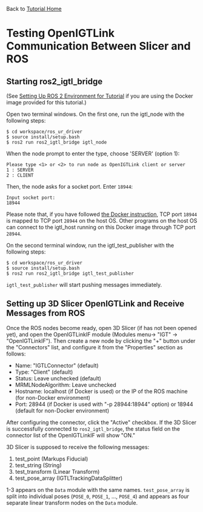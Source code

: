 Back to [Tutorial Home](https://rosmed.github.io/)

Testing OpenIGTLink Communication Between Slicer and ROS
========================================================

Starting ros2_igtl_bridge
-------------------------

(See [Setting Up ROS 2 Environment for Tutorial](ros_env.md) if you are using the Docker image provided for this tutorial.)

Open two terminal windows. On the first one, run the igtl_node with the following steps:

~~~~
$ cd workspace/ros_ur_driver
$ source install/setup.bash
$ ros2 run ros2_igtl_bridge igtl_node
~~~~

When the node prompt to enter the type, choose 'SERVER' (option 1):

~~~~
Please type <1> or <2> to run node as OpenIGTLink client or server
1 : SERVER
2 : CLIENT
~~~~

Then, the node asks for a socket port. Enter `18944`:

~~~~
Input socket port:
18944
~~~~

Please note that, if you have followed [the Docker instruction](ros_env.md), TCP port `18944` is mapped to TCP port `28944` on the host OS. Other programs on the host OS can connect to the igtl_host running on this Docker image through TCP port `28944`.


On the second terminal window, run the igtl_test_publisher with the following steps:
~~~~
$ cd workspace/ros_ur_driver
$ source install/setup.bash
$ ros2 run ros2_igtl_bridge igtl_test_publisher
~~~~

`igtl_test_publisher` will start pushing messages immediately.


Setting up 3D Slicer OpenIGTLink and Receive Messages from ROS
---------------------------------------------------------------

Once the ROS nodes become ready, open 3D Slicer (if has not been opened yet), and open the OpenIGTLinkIF module (Modules menu-> "IGT" -> "OpenIGTLinkIF"). Then create a new node by clicking the "+" button under the "Connectors" list, and configure it from the "Properties" section as follows:
- Name: "IGTLConnector" (default)
- Type: "Client" (default)
- Status: Leave unchecked (default)
- MRMLNodeAlgorithm: Leave unchecked
- Hostname: localhost (if Docker is used) or the IP of the ROS machine (for non-Docker environment)
- Port: 28944 (if Docker is used with "-p 28944:18944" option) or 18944 (default for non-Docker environment)

After configuring the connector, click the "Active" checkbox. If the 3D Slicer is successfully connected to `ros2_igtl_bridge`, the status field on the connector list of the OpenIGTLinkIF will show "ON."

3D Slicer is supposed to receive the following messages:
1. test_point (Markups Fiducial)
2. test_string (String)
3. test_transform (Linear Transform)
4. test_pose_array (IGTLTrackingDataSplitter)

1-3 appears on the `Data` module with the same names. `test_pose_array` is split into individual poses (`POSE_0`, `POSE_1`, ..., `POSE_4`) and appears as four separate linear transform nodes on the `Data` module.














